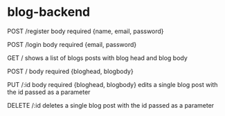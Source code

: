 # blog-backend

POST /register
body required {name, email, password}

POST /login
body required {email, password}

GET /
shows a list of blogs posts with blog head and blog body

POST /
body required {bloghead, blogbody}

PUT /:id
body required {bloghead, blogbody}
edits a single blog post with the id passed as a parameter

DELETE /:id
deletes a single blog post with the id passed as a parameter
